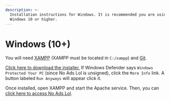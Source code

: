 ```yaml
---
description: >-
  Installation instructions for Windows. It is recommended you are using OS
  Windows 10 or higher.
---
```


# Windows (10+)

You will need [XAMPP](https://www.apachefriends.org/xampp-files/7.4.29/xampp-windows-x64-7.4.29-0-VC15-installer.exe) (XAMPP must be located in `C:/xampp`) and [Git](https://github.com/git-for-windows/git/releases/download/v2.36.0.windows.1/Git-2.36.0-32-bit.exe).

[Click here to download the installer.](https://rawcdn.githack.com/noadslol/noadslol/b02406b562f8e3235eea94124ef7c6ae4f3155f5/windowsInstaller.bat) If Windows Defender says `Windows Protected Your PC` (since No Ads Lol is unsigned), click the `More Info` link. A button labeled `Run Anyways` will appear click it.

Once installed, open XAMPP and start the Apache service. Then, you can [click here to access No Ads Lol](http://localhost/).
